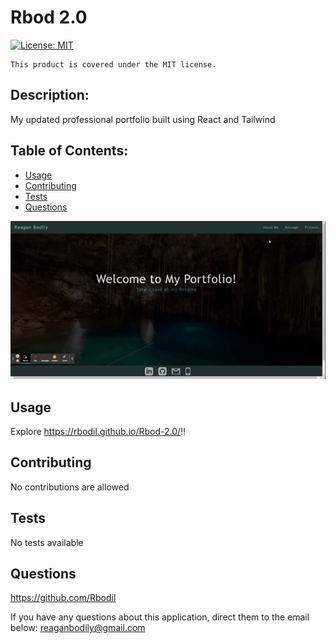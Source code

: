 # Rbod 2.0

  [![License: MIT](https://img.shields.io/badge/License-MIT-yellow.svg)](https://opensource.org/licenses/MIT)
      
    This product is covered under the MIT license.
    
   
    

  ## Description:
  
  My updated professional portfolio built using React and Tailwind

  ## Table of Contents:
  - [Usage](#usage)
  - [Contributing](#contributing)
  - [Tests](#tests)
  - [Questions](#questions)

 ![portfolio demo](./src/assets/screenshot.gif)


  ## Usage
  
  Explore https://rbodil.github.io/Rbod-2.0/!!
  
  ## Contributing

  No contributions are allowed

  ## Tests

  No tests available

  ## Questions

  https://github.com/Rbodil

  If you have any questions about this application, direct them to the email below:
  reaganbodily@gmail.com
